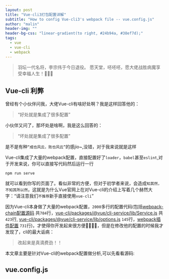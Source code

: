 ```yaml
---
layout: post
title: "Vue-cli3打包配置详解"
subtitle: "How to config Vue-cli3's webpack file -- vue.config.js"
author: "malin"
header-img: ""
header-bg-css: "linear-gradient(to right, #24b94a, #38ef7d);"
tags:
  - vue
  - vue-cli
  - webpack
---
```


> 羽坛一代名将，李宗伟于今日退役。 愿天堂，呸呸呸，愿大佬战胜病魔享受幸福人生！🎉🎉🎉

## Vue-cli 利弊
曾经有个小伙伴问我，大佬Vue-cli有啥好处啊？我是这样回答他的：
> “好处就是集成了很多配置”

小伙伴又问了，那坏处是啥啊，我是这么回答的：
> “坏处就是集成了很多配置”

是不是有种``“成也风云，败也风云”``的感jio~,没错，对于我来说就是这样<br/>

Vue-cli集成了大量的webpack配置，直接配置好了<code>loader</code>，<code>babel</code>甚至<code>eslint</code>,对于开发来说，你可以直接写代码然后运行一行

```node
npm run serve
```

就可以看到你写的页面了。看似非常的方便，但对于初学者来说，会造成``知其然，不知其所以然``，这就是为什么Vue官网上在对Vue-cli的介绍上写着几个赫然大字：“请注意我们```不推荐```新手直接使用<code>vue-cli</code>”<br/>

因为Vue-cli本身做了大量的webpack配置，``2000``多行的配置代码(包括[webpack-chain配置源码](https://github.com/vuejs/vue-cli/tree/dev/packages/%40vue/cli-service/lib/config) 共``784``行，[vue-cli/packages/@vue/cli-service/lib/Service.js](https://github.com/vuejs/vue-cli/blob/dev/packages/@vue/cli-service/lib/Service.js) 共``423``行, [vue-cli/packages/@vue/cli-service/lib/options.js](https://github.com/vuejs/vue-cli/blob/dev/packages/%40vue/cli-service/lib/options.js) ``145``行，[webpack插件配置](https://github.com/vuejs/vue-cli/blob/dev/packages/%40vue/cli-service/lib/options.js) ``731``行)，才使得你开发起来很方便🙂🙂🙂🔥，但是在修改他的配置的时候我才发现了，cli的最大诟病：
> 改起来是真滴费劲！！

本文章主要是针对Vue-cli的webpack配置做分析,可以先看看源码: 

## vue.config.js
